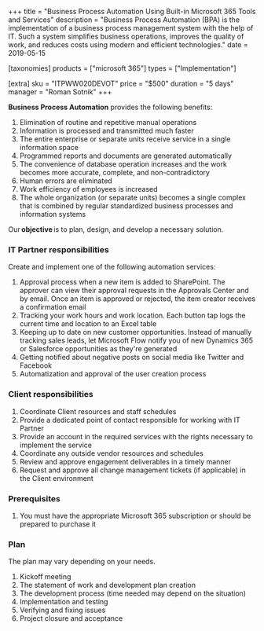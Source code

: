 +++
title = "Business Process Automation Using Built-in Microsoft 365 Tools and Services"
description = "Business Process Automation (BPA) is the implementation of a business process management system with the help of IT. Such a system simplifies business operations, improves the quality of work, and reduces costs using modern and efficient technologies."
date = 2019-05-15

[taxonomies]
products = ["microsoft 365"]
types = ["Implementation"]

[extra]
sku = "ITPWW020DEVOT"
price = "$500"
duration = "5 days"
manager = "Roman Sotnik"
+++

**Business Process Automation** provides the following benefits:

1.  Elimination of routine and repetitive manual operations
2.  Information is processed and transmitted much faster
3.  The entire enterprise or separate units receive service in a single
    information space
4.  Programmed reports and documents are generated automatically
5.  The convenience of database operation increases and the work becomes
    more accurate, complete, and non-contradictory
6.  Human errors are eliminated
7.  Work efficiency of employees is increased
8.  The whole organization (or separate units) becomes a single complex
    that is combined by regular standardized business processes and
    information systems

Our **objective** is to plan, design, and develop a necessary solution.

### IT Partner responsibilities

Create and implement one of the following automation services:

1.  Approval process when a new item is added to SharePoint. The
    approver can view their approval requests in the Approvals Center and
    by email. Once an item is approved or rejected, the item creator
    receives a confirmation email
2.  Tracking your work hours and work location. Each button tap logs the
    current time and location to an Excel table
3.  Keeping up to date on new customer opportunities. Instead of
    manually tracking sales leads, let Microsoft Flow notify you of new
    Dynamics 365 or Salesforce opportunities as they're generated
4.  Getting notified about negative posts on social media like Twitter
    and Facebook
5.  Automatization and approval of the user creation process

### Client responsibilities

1.  Coordinate Client resources and staff schedules
2.  Provide a dedicated point of contact responsible for working with IT
    Partner
3.  Provide an account in the required services with the rights
    necessary to implement the service
4.  Coordinate any outside vendor resources and schedules
5.  Review and approve engagement deliverables in a timely manner
6.  Request and approve all change management tickets (if applicable) in
    the Client environment

### Prerequisites

1.  You must have the appropriate Microsoft 365 subscription or should be
    prepared to purchase it

### Plan

The plan may vary depending on your needs.

1.  Kickoff meeting
2.  The statement of work and development plan creation
3.  The development process (time needed may depend on the situation)
4.  Implementation and testing
5.  Verifying and fixing issues
6.  Project closure and acceptance
